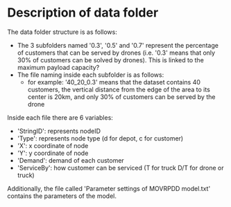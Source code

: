 # Description of data folder

The data folder structure is as follows:
* The 3 subfolders named '0.3', '0.5' and '0.7' represent the percentage of customers that can be served by drones (i.e. '0.3' means that only 30% of customers can be solved by drones). This is linked to the maximum payload capacity?
* The file naming inside each subfolder is as follows:
  * for example: '40_20_0.3' means that the dataset contains 40 customers, the vertical distance from the edge of the area to its center is 20km, and only 30% of customers can be served by the drone

Inside each file there are 6 variables:
* 'StringID': represents nodeID
* 'Type': represents node type (d for depot, c for customer)
* 'X': x coordinate of node
* 'Y': y coordinate of node
* 'Demand': demand of each customer
* 'ServiceBy': how customer can be serviced (T for truck D/T for drone or truck)

Additionally, the file called 'Parameter settings of MOVRPDD model.txt' contains the parameters of the model.